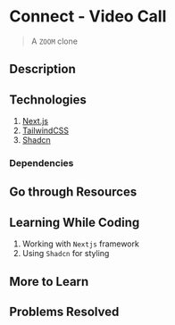 # Connect - Video Call

> A `ZOOM` clone

## Description

## Technologies

1. [Next.js](https://nextjs.org/)
2. [TailwindCSS](https://tailwindcss.com/)
3. [Shadcn](https://ui.shadcn.com/)

### Dependencies

## Go through Resources

## Learning While Coding

1. Working with `Nextjs` framework
2. Using `Shadcn` for styling

## More to Learn

## Problems Resolved
